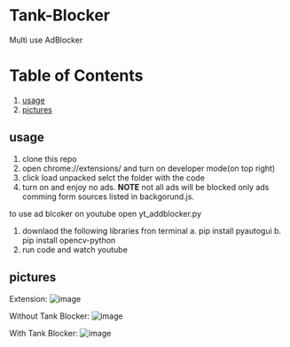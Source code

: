 # Tank-Blocker
Multi use AdBlocker

# Table of Contents

1. [usage](#usage)
2. [pictures](#pictures)
## usage
1. clone this repo 
2. open chrome://extensions/ and turn on developer mode(on top right)
3. click load unpacked selct the folder with the code
4. turn on and enjoy no ads.
**NOTE** not all ads will be blocked only ads comming form sources listed in backgorund.js.

to use ad blcoker on youtube open yt_addblocker.py
1. downlaod the following libraries fron terminal 
  a. pip install pyautogui
  b. pip install opencv-python
2. run code and watch youtube


## pictures
Extension:
![image](https://user-images.githubusercontent.com/90425309/209993297-fbf04a2f-58ba-4b5b-a05e-d57c399670b0.png)

Without Tank Blocker:
![image](https://user-images.githubusercontent.com/90425309/209993198-b2870e00-8257-490e-85df-89d3c8e81d69.png)

With Tank Blocker:
![image](https://user-images.githubusercontent.com/90425309/209993269-4ab3e3b4-6f2b-40a6-b10a-616ae6c30151.png)


